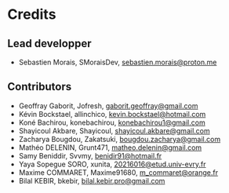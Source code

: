 # Credits

## Lead developper

- Sebastien Morais, SMoraisDev, sebastien.morais@proton.me

## Contributors
- Geoffray Gaborit, Jofresh, gaborit.geoffray@gmail.com
- Kévin Bockstael, allinchico, kevin.bockstael@hotmail.com
- Koné Bachirou, konebachirou, konebachirou1@gmail.com
- Shayicoul Akbare, Shayicoul, shayicoul.akbare@gmail.com
- Zacharya Bougdou, Zakatsuki, bougdou.zacharya@gmail.com
- Mathéo DELENIN, Grunt471, matheo.delenin@gmail.com
- Samy Beniddir, Svvmy, benidir91@hotmail.fr
- Yaya Sopegue SORO, xunita, 20216016@etud.univ-evry.fr
- Maxime COMMARET, Maxime91680, m_commaret@orange.fr
- Bilal KEBIR, bkebir, bilal.kebir.pro@gmail.com
